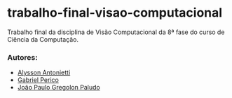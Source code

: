 # trabalho-final-visao-computacional
Trabalho final da disciplina de Visão Computacional da 8ª fase do curso de Ciência da Computação.

### Autores:
* [Alysson Antonietti](https://www.github.com/AlyssonAntonietti)
* [Gabriel Perico](https://github.com/GabrielPerico)
* [João Paulo Gregolon Paludo](https://github.com/joaopaludo)

